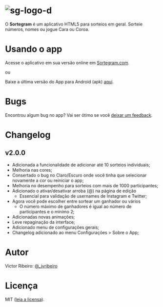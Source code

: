 ![sg-logo-d](https://cloud.githubusercontent.com/assets/16294628/15943269/9f64d1ec-2e5e-11e6-87e0-bd7ce13c9776.png)
====
O **Sortegram** é um aplicativo HTML5 para sorteios em geral. Sorteie números, nomes ou jogue Cara ou Coroa.


Usando o app
====
Acesse o aplicativo em sua versão online em [Sortegram.com](http://sortegram.com).

ou

Baixe a última versão do App para Android (apk) [aqui](https://github.com/sortegram/sortegram/releases).


Bugs
====
Encontrou algum bug no app? Vai ser ótimo se você [deixar um feedback](https://github.com/sortegram/sortegram/issues).

Changelog
====
v2.0.0
----
* Adicionada a funcionalidade de adicionar até 10 sorteios individuais;
* Melhoria nas cores;
* Consertado o bug no Claro/Escuro onde você tinha que selecionar novamente a cor ou reiniciar o app;
* Melhoria no desempenho para sorteios com mais de 1000 participantes;
* Adicionado o ativar/desativar arroba (@) na página de edição
  + Essencial para validação de usernames de Instagram e Twitter;
* Agora você pode escolher entre sortear um ganhador ou vários
  + O número máximo de ganhadores é igual ao número de participantes e o mínimo 2;
* Adicionadas novas animações;
* Leve repaginação da interface;
* Adicionado menu de configurações gerais;
* Changelog adicionado ao menu Configurações > Sobre o App;

Autor
====
Victor Ribeiro: [@_jvribeiro](http://twitter.com/_jvribeiro)

Licença
====
MIT ([leia a licensa](https://github.com/sortegram/sortegram/blob/master/LICENSE)).
